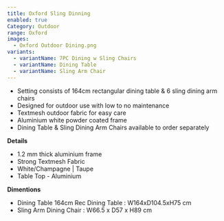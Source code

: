 ```yaml
---
title: Oxford Sling Dinning
enabled: true
Category: Outdoor
range: Oxford
images:
  - Oxford Outdoor Dining.png
variants:
  - variantName: 7PC Dining w Sling Chairs
  - variantName: Dining Table
  - variantName: Sling Arm Chair
---
```

* Setting consists of 164cm rectangular dining table & 6 sling dining arm chairs
* Designed for outdoor use with low to no maintenance
* Textmesh outdoor fabric for easy care
* Aluminium white powder coated frame
* Dining Table & Sling Dining Arm Chairs available to order separately

**Details**
* 1.2 mm thick aluminium frame
* Strong Textmesh Fabric
* White/Champagne | Taupe
* Table Top - Aluminium


**Dimentions**
* Dining Table 164cm Rec Dining Table : W164xD104.5xH75 cm
* Sling Arm Dining Chair : W66.5 x D57 x H89 cm